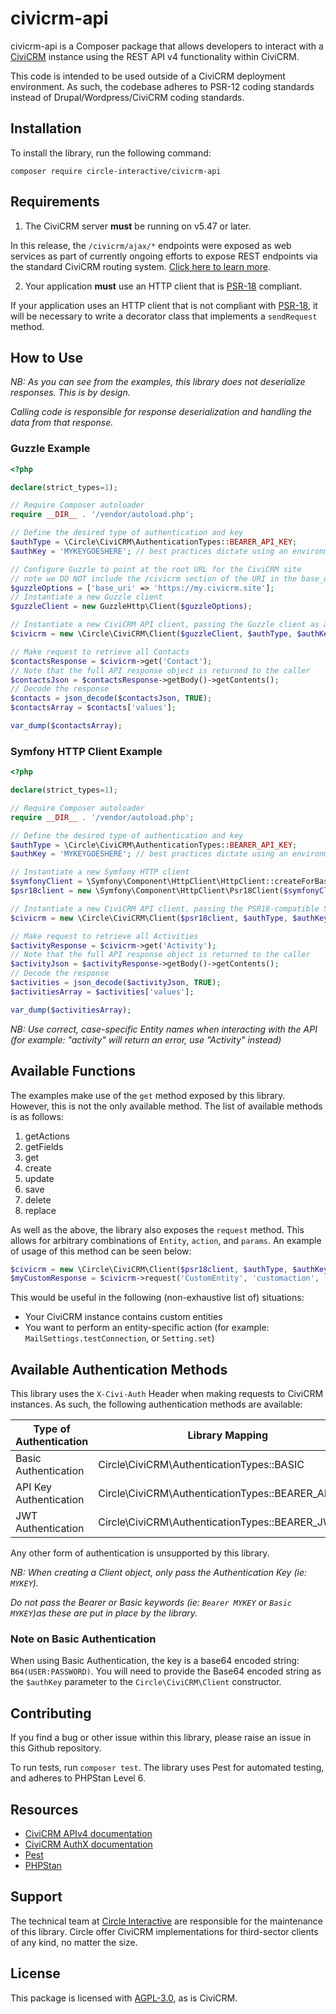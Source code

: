 # civicrm-api

civicrm-api is a Composer package that allows developers to interact with a [CiviCRM](https://civicrm.org) instance 
using the REST API v4 functionality within CiviCRM.

This code is intended to be used outside of a CiviCRM deployment environment. As such, the codebase adheres to PSR-12
coding standards instead of Drupal/Wordpress/CiviCRM coding standards.

## Installation

To install the library, run the following command:

`composer require circle-interactive/civicrm-api`

## Requirements

1. The CiviCRM server **must** be running on v5.47 or later. 

In this release, the `/civicrm/ajax/*` endpoints were exposed as web services as part of currently ongoing efforts to expose REST endpoints via the standard CiviCRM routing system. [Click here to learn more](https://lab.civicrm.org/dev/core/-/issues/2077).

2. Your application **must** use an HTTP client that is [PSR-18](https://www.php-fig.org/psr/psr-18/) compliant.

If your application uses an HTTP client that is not compliant with [PSR-18](https://www.php-fig.org/psr/psr-18/), it 
will be necessary to write a decorator class that implements a `sendRequest` method.

## How to Use

_NB: As you can see from the examples, this library does not deserialize responses. This is by design._

_Calling code is responsible for response deserialization and handling the data from that response._

### Guzzle Example

```php
<?php

declare(strict_types=1);

// Require Composer autoloader
require __DIR__ . '/vendor/autoload.php';

// Define the desired type of authentication and key
$authType = \Circle\CiviCRM\AuthenticationTypes::BEARER_API_KEY;
$authKey = 'MYKEYGOESHERE'; // best practices dictate using an environment variable here!

// Configure Guzzle to point at the root URL for the CiviCRM site
// note we DO NOT include the /civicrm section of the URI in the base_uri field
$guzzleOptions = ['base_uri' => 'https://my.civicrm.site']; 
// Instantiate a new Guzzle client
$guzzleClient = new GuzzleHttp\Client($guzzleOptions);

// Instantiate a new CiviCRM API client, passing the Guzzle client as a parameter
$civicrm = new \Circle\CiviCRM\Client($guzzleClient, $authType, $authKey);

// Make request to retrieve all Contacts
$contactsResponse = $civicrm->get('Contact');
// Note that the full API response object is returned to the caller
$contactsJson = $contactsResponse->getBody()->getContents();
// Decode the response
$contacts = json_decode($contactsJson, TRUE);
$contactsArray = $contacts['values'];

var_dump($contactsArray);
```

### Symfony HTTP Client Example

```php
<?php

declare(strict_types=1);

// Require Composer autoloader
require __DIR__ . '/vendor/autoload.php';

// Define the desired type of authentication and key
$authType = \Circle\CiviCRM\AuthenticationTypes::BEARER_API_KEY;
$authKey = 'MYKEYGOESHERE'; // best practices dictate using an environment variable here!

// Instantiate a new Symfony HTTP client
$symfonyClient = \Symfony\Component\HttpClient\HttpClient::createForBaseUri('https://my.civicrm.site');
$psr18client = new \Symfony\Component\HttpClient\Psr18Client($symfonyClient);

// Instantiate a new CiviCRM API client, passing the PSR18-compatible Symfony HTTP client as a parameter
$civicrm = new \Circle\CiviCRM\Client($psr18client, $authType, $authKey);

// Make request to retrieve all Activities
$activityResponse = $civicrm->get('Activity');
// Note that the full API response object is returned to the caller
$activityJson = $activityResponse->getBody()->getContents();
// Decode the response
$activities = json_decode($activityJson, TRUE);
$activitiesArray = $activities['values'];

var_dump($activitiesArray);
```

_NB: Use correct, case-specific Entity names when interacting with the API (for example: "activity" will return an error,
use "Activity" instead)_

## Available Functions

The examples make use of the `get` method exposed by this library. However, this is not the only available method.
The list of available methods is as follows:

1. getActions
2. getFields
3. get
4. create
5. update
6. save
7. delete
8. replace

As well as the above, the library also exposes the `request` method. This allows for arbitrary combinations of `Entity`, 
`action`, and `params`. An example of usage of this method can be seen below:

```php
$civicrm = new \Circle\CiviCRM\Client($psr18client, $authType, $authKey);
$myCustomResponse = $civicrm->request('CustomEntity', 'customaction', ['my' => 'custom', 'params']);
```

This would be useful in the following (non-exhaustive list of) situations: 
- Your CiviCRM instance contains custom entities
- You want to perform an entity-specific action (for example: `MailSettings.testConnection`, or `Setting.set`)

## Available Authentication Methods

This library uses the `X-Civi-Auth` Header when making requests to CiviCRM instances. As such, the following authentication
methods are available:

| Type of Authentication | Library Mapping                                    |
|------------------------|----------------------------------------------------|
 | Basic Authentication   | Circle\CiviCRM\AuthenticationTypes::BASIC          |
 | API Key Authentication | Circle\CiviCRM\AuthenticationTypes::BEARER_API_KEY |
| JWT Authentication     | Circle\CiviCRM\AuthenticationTypes::BEARER_JWT     |

Any other form of authentication is unsupported by this library.

_NB: When creating a Client object, only pass the Authentication Key (ie: `MYKEY`)._

_Do not pass the Bearer or Basic keywords (ie: `Bearer MYKEY` or `Basic MYKEY`)as these are put in place by the library._

### Note on Basic Authentication
When using Basic Authentication, the key is a base64 encoded string: `B64(USER:PASSWORD)`. You will need to provide the 
Base64 encoded string as the `$authKey` parameter to the `Circle\CiviCRM\Client` constructor.

## Contributing

If you find a bug or other issue within this library, please raise an issue in this Github repository.

To run tests, run `composer test`. The library uses Pest for automated testing, and adheres to PHPStan Level 6.

## Resources

- [CiviCRM APIv4 documentation](https://docs.civicrm.org/dev/en/latest/api/v4/usage/)
- [CiviCRM AuthX documentation](https://docs.civicrm.org/dev/en/latest/framework/authx/)
- [Pest](https://pestphp.com/)
- [PHPStan](https://phpstan.org/)

## Support

The technical team at [Circle Interactive](https://www.circle-interactive.co.uk) are responsible for the maintenance of this
library. Circle offer CiviCRM implementations for third-sector clients of any kind, no matter the size.

## License

This package is licensed with [AGPL-3.0](https://www.gnu.org/licenses/agpl-3.0.en.html), as is CiviCRM. 
